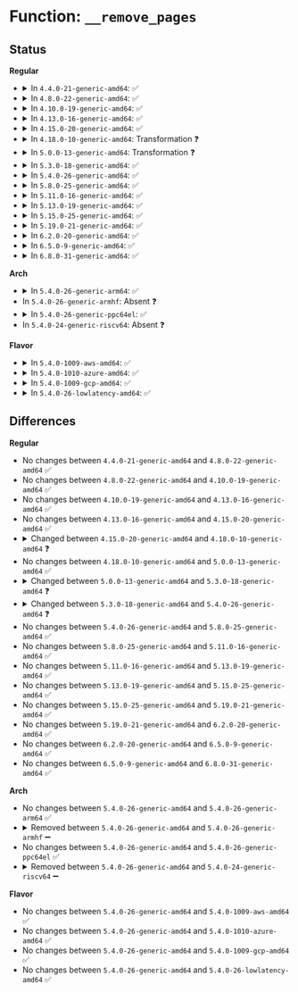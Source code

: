 # Function: <code>__remove_pages</code>

## Status
<b>Regular</b>
<ul>
<li>
<details>
<summary>In <code>4.4.0-21-generic-amd64</code>: ✅</summary>

```c
int __remove_pages(struct zone * zone, long unsigned int phys_start_pfn, long unsigned int nr_pages)
```

```json
{
  "name": "__remove_pages",
  "collision_type": "Unique Global",
  "inline_type": "No",
  "funcs": [
    {
      "addr": 18446744071580873536,
      "name": "__remove_pages",
      "external": true,
      "loc": "mm/memory_hotplug.c:765",
      "file": "mm/memory_hotplug.c",
      "inline": "seen, unknown",
      "caller_inline": [],
      "caller_func": [
        "arch/x86/mm/init_64.c:arch_remove_memory"
      ]
    }
  ],
  "symbols": [
    {
      "addr": 18446744071580873536,
      "name": "__remove_pages",
      "section": ".text",
      "bind": "STB_GLOBAL",
      "size": 1333
    }
  ]
}
```
</details>
</li>
<li>
<details>
<summary>In <code>4.8.0-22-generic-amd64</code>: ✅</summary>

```c
int __remove_pages(struct zone * zone, long unsigned int phys_start_pfn, long unsigned int nr_pages)
```

```json
{
  "name": "__remove_pages",
  "collision_type": "Unique Global",
  "inline_type": "No",
  "funcs": [
    {
      "addr": 18446744071581001232,
      "name": "__remove_pages",
      "external": true,
      "loc": "mm/memory_hotplug.c:825",
      "file": "mm/memory_hotplug.c",
      "inline": "seen, unknown",
      "caller_inline": [],
      "caller_func": [
        "arch/x86/mm/init_64.c:arch_remove_memory"
      ]
    }
  ],
  "symbols": [
    {
      "addr": 18446744071581001232,
      "name": "__remove_pages",
      "section": ".text",
      "bind": "STB_GLOBAL",
      "size": 1390
    }
  ]
}
```
</details>
</li>
<li>
<details>
<summary>In <code>4.10.0-19-generic-amd64</code>: ✅</summary>

```c
int __remove_pages(struct zone * zone, long unsigned int phys_start_pfn, long unsigned int nr_pages)
```

```json
{
  "name": "__remove_pages",
  "collision_type": "Unique Global",
  "inline_type": "No",
  "funcs": [
    {
      "addr": 18446744071581075024,
      "name": "__remove_pages",
      "external": true,
      "loc": "mm/memory_hotplug.c:811",
      "file": "mm/memory_hotplug.c",
      "inline": "seen, unknown",
      "caller_inline": [],
      "caller_func": [
        "arch/x86/mm/init_64.c:arch_remove_memory"
      ]
    }
  ],
  "symbols": [
    {
      "addr": 18446744071581075024,
      "name": "__remove_pages",
      "section": ".text",
      "bind": "STB_GLOBAL",
      "size": 1364
    }
  ]
}
```
</details>
</li>
<li>
<details>
<summary>In <code>4.13.0-16-generic-amd64</code>: ✅</summary>

```c
int __remove_pages(struct zone * zone, long unsigned int phys_start_pfn, long unsigned int nr_pages)
```

```json
{
  "name": "__remove_pages",
  "collision_type": "Unique Global",
  "inline_type": "No",
  "funcs": [
    {
      "addr": 18446744071581125280,
      "name": "__remove_pages",
      "external": true,
      "loc": "mm/memory_hotplug.c:565",
      "file": "mm/memory_hotplug.c",
      "inline": "seen, unknown",
      "caller_inline": [],
      "caller_func": [
        "arch/x86/mm/init_64.c:arch_remove_memory"
      ]
    }
  ],
  "symbols": [
    {
      "addr": 18446744071581125280,
      "name": "__remove_pages",
      "section": ".text",
      "bind": "STB_GLOBAL",
      "size": 1351
    }
  ]
}
```
</details>
</li>
<li>
<details>
<summary>In <code>4.15.0-20-generic-amd64</code>: ✅</summary>

```c
int __remove_pages(struct zone * zone, long unsigned int phys_start_pfn, long unsigned int nr_pages)
```

```json
{
  "name": "__remove_pages",
  "collision_type": "Unique Global",
  "inline_type": "No",
  "funcs": [
    {
      "addr": 18446744071581237968,
      "name": "__remove_pages",
      "external": true,
      "loc": "mm/memory_hotplug.c:574",
      "file": "mm/memory_hotplug.c",
      "inline": "seen, unknown",
      "caller_inline": [],
      "caller_func": [
        "arch/x86/mm/init_64.c:arch_remove_memory",
        "mm/hmm.c:hmm_devmem_release"
      ]
    }
  ],
  "symbols": [
    {
      "addr": 18446744071581237968,
      "name": "__remove_pages",
      "section": ".text",
      "bind": "STB_GLOBAL",
      "size": 1388
    }
  ]
}
```
</details>
</li>
<li>
<details>
<summary>In <code>4.18.0-10-generic-amd64</code>: Transformation ❓</summary>

```c
int __remove_pages(struct zone * zone, long unsigned int phys_start_pfn, long unsigned int nr_pages, struct vmem_altmap * altmap)
```

```json
{
  "name": "__remove_pages",
  "collision_type": "Unique Global",
  "inline_type": "No",
  "funcs": [
    {
      "addr": 0,
      "name": "__remove_pages",
      "external": true,
      "loc": "mm/memory_hotplug.c:553",
      "file": "mm/memory_hotplug.c",
      "inline": "seen, unknown",
      "caller_inline": [],
      "caller_func": [
        "arch/x86/mm/init_64.c:arch_remove_memory",
        "mm/hmm.c:hmm_devmem_release"
      ]
    }
  ],
  "symbols": [
    {
      "addr": 18446744071581386802,
      "name": "__remove_pages.cold.32",
      "section": ".text",
      "bind": "STB_LOCAL",
      "size": 41
    },
    {
      "addr": 18446744071581383936,
      "name": "__remove_pages",
      "section": ".text",
      "bind": "STB_GLOBAL",
      "size": 1379
    }
  ]
}
```
</details>
</li>
<li>
<details>
<summary>In <code>5.0.0-13-generic-amd64</code>: Transformation ❓</summary>

```c
int __remove_pages(struct zone * zone, long unsigned int phys_start_pfn, long unsigned int nr_pages, struct vmem_altmap * altmap)
```

```json
{
  "name": "__remove_pages",
  "collision_type": "Unique Global",
  "inline_type": "No",
  "funcs": [
    {
      "addr": 0,
      "name": "__remove_pages",
      "external": true,
      "loc": "mm/memory_hotplug.c:553",
      "file": "mm/memory_hotplug.c",
      "inline": "seen, unknown",
      "caller_inline": [],
      "caller_func": [
        "arch/x86/mm/init_64.c:arch_remove_memory",
        "kernel/memremap.c:devm_memremap_pages_release"
      ]
    }
  ],
  "symbols": [
    {
      "addr": 18446744071581471073,
      "name": "__remove_pages.cold.33",
      "section": ".text",
      "bind": "STB_LOCAL",
      "size": 41
    },
    {
      "addr": 18446744071581468160,
      "name": "__remove_pages",
      "section": ".text",
      "bind": "STB_GLOBAL",
      "size": 1296
    }
  ]
}
```
</details>
</li>
<li>
<details>
<summary>In <code>5.3.0-18-generic-amd64</code>: ✅</summary>

```c
void __remove_pages(struct zone * zone, long unsigned int pfn, long unsigned int nr_pages, struct vmem_altmap * altmap)
```

```json
{
  "name": "__remove_pages",
  "collision_type": "Unique Global",
  "inline_type": "No",
  "funcs": [
    {
      "addr": 18446744071581583680,
      "name": "__remove_pages",
      "external": true,
      "loc": "mm/memory_hotplug.c:541",
      "file": "mm/memory_hotplug.c",
      "inline": "seen, unknown",
      "caller_inline": [],
      "caller_func": [
        "arch/x86/mm/init_64.c:arch_remove_memory",
        "mm/memremap.c:devm_memremap_pages_release"
      ]
    }
  ],
  "symbols": [
    {
      "addr": 18446744071581583680,
      "name": "__remove_pages",
      "section": ".text",
      "bind": "STB_GLOBAL",
      "size": 1490
    }
  ]
}
```
</details>
</li>
<li>
<details>
<summary>In <code>5.4.0-26-generic-amd64</code>: ✅</summary>

```c
void __remove_pages(long unsigned int pfn, long unsigned int nr_pages, struct vmem_altmap * altmap)
```

```json
{
  "name": "__remove_pages",
  "collision_type": "Unique Global",
  "inline_type": "No",
  "funcs": [
    {
      "addr": 18446744071581648352,
      "name": "__remove_pages",
      "external": true,
      "loc": "mm/memory_hotplug.c:520",
      "file": "mm/memory_hotplug.c",
      "inline": "seen, unknown",
      "caller_inline": [],
      "caller_func": [
        "arch/x86/mm/init_64.c:arch_remove_memory",
        "mm/memremap.c:memunmap_pages"
      ]
    }
  ],
  "symbols": [
    {
      "addr": 18446744071581648352,
      "name": "__remove_pages",
      "section": ".text",
      "bind": "STB_GLOBAL",
      "size": 271
    }
  ]
}
```
</details>
</li>
<li>
<details>
<summary>In <code>5.8.0-25-generic-amd64</code>: ✅</summary>

```c
void __remove_pages(long unsigned int pfn, long unsigned int nr_pages, struct vmem_altmap * altmap)
```

```json
{
  "name": "__remove_pages",
  "collision_type": "Unique Global",
  "inline_type": "No",
  "funcs": [
    {
      "addr": 18446744071581865600,
      "name": "__remove_pages",
      "external": true,
      "loc": "mm/memory_hotplug.c:534",
      "file": "mm/memory_hotplug.c",
      "inline": "seen, unknown",
      "caller_inline": [],
      "caller_func": [
        "arch/x86/mm/init_64.c:arch_remove_memory",
        "mm/memremap.c:memunmap_pages"
      ]
    }
  ],
  "symbols": [
    {
      "addr": 18446744071581865600,
      "name": "__remove_pages",
      "section": ".text",
      "bind": "STB_GLOBAL",
      "size": 231
    }
  ]
}
```
</details>
</li>
<li>
<details>
<summary>In <code>5.11.0-16-generic-amd64</code>: ✅</summary>

```c
void __remove_pages(long unsigned int pfn, long unsigned int nr_pages, struct vmem_altmap * altmap)
```

```json
{
  "name": "__remove_pages",
  "collision_type": "Unique Global",
  "inline_type": "No",
  "funcs": [
    {
      "addr": 18446744071581910480,
      "name": "__remove_pages",
      "external": true,
      "loc": "mm/memory_hotplug.c:534",
      "file": "mm/memory_hotplug.c",
      "inline": "seen, unknown",
      "caller_inline": [],
      "caller_func": [
        "arch/x86/mm/init_64.c:arch_remove_memory",
        "mm/memremap.c:pageunmap_range"
      ]
    }
  ],
  "symbols": [
    {
      "addr": 18446744071581910480,
      "name": "__remove_pages",
      "section": ".text",
      "bind": "STB_GLOBAL",
      "size": 231
    }
  ]
}
```
</details>
</li>
<li>
<details>
<summary>In <code>5.13.0-19-generic-amd64</code>: ✅</summary>

```c
void __remove_pages(long unsigned int pfn, long unsigned int nr_pages, struct vmem_altmap * altmap)
```

```json
{
  "name": "__remove_pages",
  "collision_type": "Unique Global",
  "inline_type": "No",
  "funcs": [
    {
      "addr": 18446744071581757040,
      "name": "__remove_pages",
      "external": true,
      "loc": "mm/memory_hotplug.c:576",
      "file": "mm/memory_hotplug.c",
      "inline": "seen, unknown",
      "caller_inline": [],
      "caller_func": [
        "arch/x86/mm/init_64.c:arch_remove_memory",
        "mm/memremap.c:memunmap_pages"
      ]
    }
  ],
  "symbols": [
    {
      "addr": 18446744071581757040,
      "name": "__remove_pages",
      "section": ".text",
      "bind": "STB_GLOBAL",
      "size": 236
    }
  ]
}
```
</details>
</li>
<li>
<details>
<summary>In <code>5.15.0-25-generic-amd64</code>: ✅</summary>

```c
void __remove_pages(long unsigned int pfn, long unsigned int nr_pages, struct vmem_altmap * altmap)
```

```json
{
  "name": "__remove_pages",
  "collision_type": "Unique Global",
  "inline_type": "No",
  "funcs": [
    {
      "addr": 18446744071582038208,
      "name": "__remove_pages",
      "external": true,
      "loc": "mm/memory_hotplug.c:519",
      "file": "mm/memory_hotplug.c",
      "inline": "seen, unknown",
      "caller_inline": [],
      "caller_func": [
        "arch/x86/mm/init_64.c:arch_remove_memory",
        "mm/memremap.c:memunmap_pages"
      ]
    }
  ],
  "symbols": [
    {
      "addr": 18446744071582038208,
      "name": "__remove_pages",
      "section": ".text",
      "bind": "STB_GLOBAL",
      "size": 236
    }
  ]
}
```
</details>
</li>
<li>
<details>
<summary>In <code>5.19.0-21-generic-amd64</code>: ✅</summary>

```c
void __remove_pages(long unsigned int pfn, long unsigned int nr_pages, struct vmem_altmap * altmap)
```

```json
{
  "name": "__remove_pages",
  "collision_type": "Unique Global",
  "inline_type": "No",
  "funcs": [
    {
      "addr": 18446744071582468256,
      "name": "__remove_pages",
      "external": true,
      "loc": "mm/memory_hotplug.c:530",
      "file": "mm/memory_hotplug.c",
      "inline": "seen, unknown",
      "caller_inline": [],
      "caller_func": [
        "arch/x86/mm/init_64.c:arch_remove_memory",
        "mm/memremap.c:memunmap_pages"
      ]
    }
  ],
  "symbols": [
    {
      "addr": 18446744071582468256,
      "name": "__remove_pages",
      "section": ".text",
      "bind": "STB_GLOBAL",
      "size": 276
    }
  ]
}
```
</details>
</li>
<li>
<details>
<summary>In <code>6.2.0-20-generic-amd64</code>: ✅</summary>

```c
void __remove_pages(long unsigned int pfn, long unsigned int nr_pages, struct vmem_altmap * altmap)
```

```json
{
  "name": "__remove_pages",
  "collision_type": "Unique Global",
  "inline_type": "No",
  "funcs": [
    {
      "addr": 18446744071582982608,
      "name": "__remove_pages",
      "external": true,
      "loc": "mm/memory_hotplug.c:518",
      "file": "mm/memory_hotplug.c",
      "inline": "seen, unknown",
      "caller_inline": [],
      "caller_func": [
        "arch/x86/mm/init_64.c:arch_remove_memory",
        "mm/memremap.c:memunmap_pages"
      ]
    }
  ],
  "symbols": [
    {
      "addr": 18446744071582982608,
      "name": "__remove_pages",
      "section": ".text",
      "bind": "STB_GLOBAL",
      "size": 283
    }
  ]
}
```
</details>
</li>
<li>
<details>
<summary>In <code>6.5.0-9-generic-amd64</code>: ✅</summary>

```c
void __remove_pages(long unsigned int pfn, long unsigned int nr_pages, struct vmem_altmap * altmap)
```

```json
{
  "name": "__remove_pages",
  "collision_type": "Unique Global",
  "inline_type": "No",
  "funcs": [
    {
      "addr": 18446744071583194256,
      "name": "__remove_pages",
      "external": true,
      "loc": "mm/memory_hotplug.c:505",
      "file": "mm/memory_hotplug.c",
      "inline": "seen, unknown",
      "caller_inline": [],
      "caller_func": [
        "arch/x86/mm/init_64.c:arch_remove_memory",
        "mm/memremap.c:memunmap_pages"
      ]
    }
  ],
  "symbols": [
    {
      "addr": 18446744071583194256,
      "name": "__remove_pages",
      "section": ".text",
      "bind": "STB_GLOBAL",
      "size": 153
    }
  ]
}
```
</details>
</li>
<li>
<details>
<summary>In <code>6.8.0-31-generic-amd64</code>: ✅</summary>

```c
void __remove_pages(long unsigned int pfn, long unsigned int nr_pages, struct vmem_altmap * altmap)
```

```json
{
  "name": "__remove_pages",
  "collision_type": "Unique Global",
  "inline_type": "No",
  "funcs": [
    {
      "addr": 18446744071583379152,
      "name": "__remove_pages",
      "external": true,
      "loc": "mm/memory_hotplug.c:573",
      "file": "mm/memory_hotplug.c",
      "inline": "seen, unknown",
      "caller_inline": [],
      "caller_func": [
        "arch/x86/mm/init_64.c:arch_remove_memory",
        "mm/memremap.c:memunmap_pages"
      ]
    }
  ],
  "symbols": [
    {
      "addr": 18446744071583379152,
      "name": "__remove_pages",
      "section": ".text",
      "bind": "STB_GLOBAL",
      "size": 153
    }
  ]
}
```
</details>
</li>
</ul>
<b>Arch</b>
<ul>
<li>
<details>
<summary>In <code>5.4.0-26-generic-arm64</code>: ✅</summary>

```c
void __remove_pages(long unsigned int pfn, long unsigned int nr_pages, struct vmem_altmap * altmap)
```

```json
{
  "name": "__remove_pages",
  "collision_type": "Unique Global",
  "inline_type": "No",
  "funcs": [
    {
      "addr": 18446603336493097384,
      "name": "__remove_pages",
      "external": true,
      "loc": "mm/memory_hotplug.c:520",
      "file": "mm/memory_hotplug.c",
      "inline": "seen, unknown",
      "caller_inline": [],
      "caller_func": [
        "arch/arm64/mm/mmu.c:arch_remove_memory"
      ]
    }
  ],
  "symbols": [
    {
      "addr": 18446603336493097384,
      "name": "__remove_pages",
      "section": ".text",
      "bind": "STB_GLOBAL",
      "size": 296
    }
  ]
}
```
</details>
</li>
<li>
In <code>5.4.0-26-generic-armhf</code>: Absent ❓
</li>
<li>
<details>
<summary>In <code>5.4.0-26-generic-ppc64el</code>: ✅</summary>

```c
void __remove_pages(long unsigned int pfn, long unsigned int nr_pages, struct vmem_altmap * altmap)
```

```json
{
  "name": "__remove_pages",
  "collision_type": "Unique Global",
  "inline_type": "No",
  "funcs": [
    {
      "addr": 13835058055286548704,
      "name": "__remove_pages",
      "external": true,
      "loc": "mm/memory_hotplug.c:520",
      "file": "mm/memory_hotplug.c",
      "inline": "seen, unknown",
      "caller_inline": [],
      "caller_func": [
        "arch/powerpc/mm/mem.c:arch_remove_memory",
        "mm/memremap.c:memunmap_pages"
      ]
    }
  ],
  "symbols": [
    {
      "addr": 13835058055286548704,
      "name": "__remove_pages",
      "section": ".text",
      "bind": "STB_GLOBAL",
      "size": 428
    }
  ]
}
```
</details>
</li>
<li>
In <code>5.4.0-24-generic-riscv64</code>: Absent ❓
</li>
</ul>
<b>Flavor</b>
<ul>
<li>
<details>
<summary>In <code>5.4.0-1009-aws-amd64</code>: ✅</summary>

```c
void __remove_pages(long unsigned int pfn, long unsigned int nr_pages, struct vmem_altmap * altmap)
```

```json
{
  "name": "__remove_pages",
  "collision_type": "Unique Global",
  "inline_type": "No",
  "funcs": [
    {
      "addr": 18446744071581617088,
      "name": "__remove_pages",
      "external": true,
      "loc": "mm/memory_hotplug.c:520",
      "file": "mm/memory_hotplug.c",
      "inline": "seen, unknown",
      "caller_inline": [],
      "caller_func": [
        "arch/x86/mm/init_64.c:arch_remove_memory",
        "mm/memremap.c:memunmap_pages"
      ]
    }
  ],
  "symbols": [
    {
      "addr": 18446744071581617088,
      "name": "__remove_pages",
      "section": ".text",
      "bind": "STB_GLOBAL",
      "size": 271
    }
  ]
}
```
</details>
</li>
<li>
<details>
<summary>In <code>5.4.0-1010-azure-amd64</code>: ✅</summary>

```c
void __remove_pages(long unsigned int pfn, long unsigned int nr_pages, struct vmem_altmap * altmap)
```

```json
{
  "name": "__remove_pages",
  "collision_type": "Unique Global",
  "inline_type": "No",
  "funcs": [
    {
      "addr": 18446744071581558416,
      "name": "__remove_pages",
      "external": true,
      "loc": "mm/memory_hotplug.c:520",
      "file": "mm/memory_hotplug.c",
      "inline": "seen, unknown",
      "caller_inline": [],
      "caller_func": [
        "arch/x86/mm/init_64.c:arch_remove_memory",
        "mm/memremap.c:memunmap_pages"
      ]
    }
  ],
  "symbols": [
    {
      "addr": 18446744071581558416,
      "name": "__remove_pages",
      "section": ".text",
      "bind": "STB_GLOBAL",
      "size": 271
    }
  ]
}
```
</details>
</li>
<li>
<details>
<summary>In <code>5.4.0-1009-gcp-amd64</code>: ✅</summary>

```c
void __remove_pages(long unsigned int pfn, long unsigned int nr_pages, struct vmem_altmap * altmap)
```

```json
{
  "name": "__remove_pages",
  "collision_type": "Unique Global",
  "inline_type": "No",
  "funcs": [
    {
      "addr": 18446744071581608400,
      "name": "__remove_pages",
      "external": true,
      "loc": "mm/memory_hotplug.c:520",
      "file": "mm/memory_hotplug.c",
      "inline": "seen, unknown",
      "caller_inline": [],
      "caller_func": [
        "arch/x86/mm/init_64.c:arch_remove_memory",
        "mm/memremap.c:memunmap_pages"
      ]
    }
  ],
  "symbols": [
    {
      "addr": 18446744071581608400,
      "name": "__remove_pages",
      "section": ".text",
      "bind": "STB_GLOBAL",
      "size": 271
    }
  ]
}
```
</details>
</li>
<li>
<details>
<summary>In <code>5.4.0-26-lowlatency-amd64</code>: ✅</summary>

```c
void __remove_pages(long unsigned int pfn, long unsigned int nr_pages, struct vmem_altmap * altmap)
```

```json
{
  "name": "__remove_pages",
  "collision_type": "Unique Global",
  "inline_type": "No",
  "funcs": [
    {
      "addr": 18446744071581674592,
      "name": "__remove_pages",
      "external": true,
      "loc": "mm/memory_hotplug.c:520",
      "file": "mm/memory_hotplug.c",
      "inline": "seen, unknown",
      "caller_inline": [],
      "caller_func": [
        "arch/x86/mm/init_64.c:arch_remove_memory",
        "mm/memremap.c:memunmap_pages"
      ]
    }
  ],
  "symbols": [
    {
      "addr": 18446744071581674592,
      "name": "__remove_pages",
      "section": ".text",
      "bind": "STB_GLOBAL",
      "size": 262
    }
  ]
}
```
</details>
</li>
</ul>

## Differences
<b>Regular</b>
<ul>
<li>
No changes between <code>4.4.0-21-generic-amd64</code> and <code>4.8.0-22-generic-amd64</code> ✅
</li>
<li>
No changes between <code>4.8.0-22-generic-amd64</code> and <code>4.10.0-19-generic-amd64</code> ✅
</li>
<li>
No changes between <code>4.10.0-19-generic-amd64</code> and <code>4.13.0-16-generic-amd64</code> ✅
</li>
<li>
No changes between <code>4.13.0-16-generic-amd64</code> and <code>4.15.0-20-generic-amd64</code> ✅
</li>
<li>
<details>
<summary>Changed between <code>4.15.0-20-generic-amd64</code> and <code>4.18.0-10-generic-amd64</code> ❓</summary>
<ul>
<li>
<b>Param added. </b>
<code>struct vmem_altmap * altmap</code>
</li>
</ul>
</details>
</li>
<li>
No changes between <code>4.18.0-10-generic-amd64</code> and <code>5.0.0-13-generic-amd64</code> ✅
</li>
<li>
<details>
<summary>Changed between <code>5.0.0-13-generic-amd64</code> and <code>5.3.0-18-generic-amd64</code> ❓</summary>
<ul>
<li>
<b>Param added. </b>
<code>long unsigned int pfn</code>
</li>
<li>
<b>Param removed. </b>
<code>long unsigned int phys_start_pfn</code>
</li>
<li>
<b>Return type changed. </b>
<code>int</code> ➡️ <code>void</code>
</li>
</ul>
</details>
</li>
<li>
<details>
<summary>Changed between <code>5.3.0-18-generic-amd64</code> and <code>5.4.0-26-generic-amd64</code> ❓</summary>
<ul>
<li>
<b>Param removed. </b>
<code>struct zone * zone</code>
</li>
<li>
<b>Param reordered. </b>
<code>zone, pfn, nr_pages, altmap</code> ➡️ <code>pfn, nr_pages, altmap</code>
</li>
</ul>
</details>
</li>
<li>
No changes between <code>5.4.0-26-generic-amd64</code> and <code>5.8.0-25-generic-amd64</code> ✅
</li>
<li>
No changes between <code>5.8.0-25-generic-amd64</code> and <code>5.11.0-16-generic-amd64</code> ✅
</li>
<li>
No changes between <code>5.11.0-16-generic-amd64</code> and <code>5.13.0-19-generic-amd64</code> ✅
</li>
<li>
No changes between <code>5.13.0-19-generic-amd64</code> and <code>5.15.0-25-generic-amd64</code> ✅
</li>
<li>
No changes between <code>5.15.0-25-generic-amd64</code> and <code>5.19.0-21-generic-amd64</code> ✅
</li>
<li>
No changes between <code>5.19.0-21-generic-amd64</code> and <code>6.2.0-20-generic-amd64</code> ✅
</li>
<li>
No changes between <code>6.2.0-20-generic-amd64</code> and <code>6.5.0-9-generic-amd64</code> ✅
</li>
<li>
No changes between <code>6.5.0-9-generic-amd64</code> and <code>6.8.0-31-generic-amd64</code> ✅
</li>
</ul>
<b>Arch</b>
<ul>
<li>
No changes between <code>5.4.0-26-generic-amd64</code> and <code>5.4.0-26-generic-arm64</code> ✅
</li>
<li>
<details>
<summary>Removed between <code>5.4.0-26-generic-amd64</code> and <code>5.4.0-26-generic-armhf</code> ➖</summary>

```c
void __remove_pages(long unsigned int pfn, long unsigned int nr_pages, struct vmem_altmap * altmap)
```
</details>
</li>
<li>
No changes between <code>5.4.0-26-generic-amd64</code> and <code>5.4.0-26-generic-ppc64el</code> ✅
</li>
<li>
<details>
<summary>Removed between <code>5.4.0-26-generic-amd64</code> and <code>5.4.0-24-generic-riscv64</code> ➖</summary>

```c
void __remove_pages(long unsigned int pfn, long unsigned int nr_pages, struct vmem_altmap * altmap)
```
</details>
</li>
</ul>
<b>Flavor</b>
<ul>
<li>
No changes between <code>5.4.0-26-generic-amd64</code> and <code>5.4.0-1009-aws-amd64</code> ✅
</li>
<li>
No changes between <code>5.4.0-26-generic-amd64</code> and <code>5.4.0-1010-azure-amd64</code> ✅
</li>
<li>
No changes between <code>5.4.0-26-generic-amd64</code> and <code>5.4.0-1009-gcp-amd64</code> ✅
</li>
<li>
No changes between <code>5.4.0-26-generic-amd64</code> and <code>5.4.0-26-lowlatency-amd64</code> ✅
</li>
</ul>

